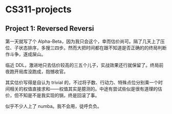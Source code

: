 # CS311-projects

## Project 1: Reversed Reversi

第一天就写了个 Alpha-Beta，因为我只会这个，幸而估价尚可。隔了几天上了压位、子状态排序，多搜三四步。然而大把时间都在跟不知道是否正确的的终局判断作斗争，遂成屎山。

临近 DDL，激进地只去估价较高的三五个儿子，实战效果还行就保留了。终局前夜跑开局库没跑成，抱憾收官。

其实估价写得是自认为 trivial 的，不过将子数、行动力、特殊点位分别乘一个时间相关的权值直接求和——权值其实是臆测的。中途有尝试些似是很有道理的估价，但不知是不是我实现的锅，终是回滚了事。

似乎不少人上了 numba。我不会用，徒呼负负。
